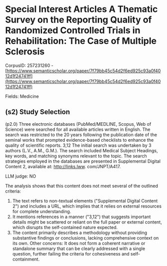 # Special Interest Articles A Thematic Survey on the Reporting Quality of Randomized Controlled Trials in Rehabilitation: The Case of Multiple Sclerosis

CorpusID: 257231260 - [https://www.semanticscholar.org/paper/7f79bb45c54d2f6ed925c93a0f4012d1f24741ff](https://www.semanticscholar.org/paper/7f79bb45c54d2f6ed925c93a0f4012d1f24741ff)

Fields: Medicine

## (s2) Study Selection
(p2.0) Three electronic databases (PubMed/MEDLINE, Scopus, Web of Science) were searched for all available articles written in English. The search was restricted to the 20 years following the publication date of the seminal works that prompted evidence-based checklists to enhance the quality of scientific reports. 3,12 The initial search was undertaken by 3 authors (L.V., A.M., G.M.). The search included Medical Subject Headings, key words, and matching synonyms relevant to the topic. The search strategies employed in the databases are presented in Supplemental Digital Content 2, available at: http://links.lww. com/JNPT/A417.

LLM judge: NO

The analysis shows that this content does not meet several of the outlined criteria:
1. The text refers to non-textual elements ("Supplemental Digital Content 2") and includes a URL, which implies that it relies on external resources for complete understanding.
2. It mentions references in a manner ("3,12") that suggests important details might be scattered or reliant on the full paper or external content, which disrupts the self-contained nature expected.
3. The content primarily describes a methodology without providing substantive findings or conclusions, lacking comprehensive context on its own.
Other concerns: It does not form a coherent narrative or standalone summary that can be clearly addressed with a single question, further failing the criteria for cohesiveness and self-containment.


